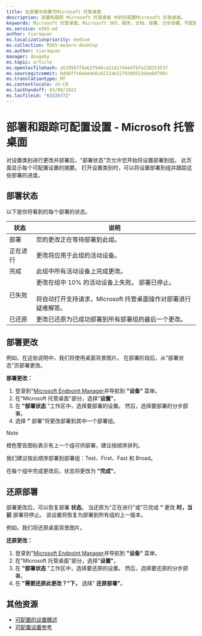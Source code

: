 ```yaml
---
title: 在部署中部署可Microsoft 托管桌面
description: 部署和跟踪 Microsoft 托管桌面 中的可配置Microsoft 托管桌面。
keywords: Microsoft 托管桌面、Microsoft 365、服务、文档、部署、分步部署、可配置设置
ms.service: m365-md
author: tiaraquan
ms.localizationpriority: medium
ms.collection: M365-modern-desktop
ms.author: tiaraquan
manager: dougeby
ms.topic: article
ms.openlocfilehash: a52995ff9ab2f946ca11417d4ed7bfa13825353f
ms.sourcegitcommit: bdd6ffc6ebe4e6cb212ab22793d9513dae6d798c
ms.translationtype: MT
ms.contentlocale: zh-CN
ms.lasthandoff: 03/08/2022
ms.locfileid: "63326772"
---
```

# <a name="deploy-and-track-configurable-settings---microsoft-managed-desktop"></a>部署和跟踪可配置设置 - Microsoft 托管桌面

对设置类别进行更改并部署后，"部署状态"页允许您开始将设置部署到组。 此页面显示每个可配置设置的摘要。 打开设置类别时，可以将设置部署到组并跟踪这些部署的进度。

## <a name="deployment-statuses"></a>部署状态

以下是你将看到的每个部署的状态。

状态 | 说明
--- | ---
部署 | 您的更改正在等待部署到此组。
正在进行 | 更改将应用于此组的活动设备。
完成 | 此组中所有活动设备上完成更改。
已失败 | 更改在组中 10% 的活动设备上失败。 部署已停止。<br><br> 将自动打开支持请求，Microsoft 托管桌面操作对部署进行疑难解答。
已还原 | 更改已还原为已成功部署到所有部署组的最后一个更改。

## <a name="deploy-changes"></a>部署更改

例如，在这些说明中，我们将使用桌面背景图片。 在部署阶段后，从"部署状态"页部署更改。

**部署更改：**

1. 登录到"[Microsoft Endpoint Manager](https://endpoint.microsoft.com/)并导航到 **"设备"** 菜单。
2. 在"Microsoft 托管桌面"部分，选择"**设置"**。
3. 在 **"部署状态** "工作区中，选择要部署的设置。 然后，选择要部署的分步部署。
4. 选择 **"** 部署"将更改部署到其中一个部署组。

> [!NOTE]
> 橙色警告图标表示有上一个组可供部署，建议按顺序排列。

<!-- Needs picture updated to show MEM ![Deployment status workspace. Trusted sites pane on the right. In the Deployment groups section are three columns: deployment groups, devices, and status. In the status column, "deploy" is highlighted.](../../media/1deployedit.png) -->

我们建议按此顺序部署到部署组：Test、First、Fast 和 Broad。

在每个组中完成更改后，状态将更改为 **"完成"**。

<!-- Needs picture updated to show MEM ![Deployment status workspace with columns for date updated, version, test, first, fast, and broad. The Proxy row is expanded, showing a dated setting flagged as "complete" in each of the four deployment groups.](../../media/2completeedit.png) -->

## <a name="revert-deployment"></a>还原部署

部署更改后，可以恢复部署 **状态**。 当还原为"正在进行"或"已完成 **"** 更改 **时，当前** 部署将停止。 该设置将恢复为部署到所有组的上一版本。

例如，我们将还原桌面背景图片。

**还原更改：**

1. 登录到"[Microsoft Endpoint Manager](https://endpoint.microsoft.com/)并导航到 **"设备"** 菜单。
2. 在"Microsoft 托管桌面"部分，选择"**设置"**。
3. 在 **"部署状态** "工作区中，选择要还原的设置。 然后，选择要还原的分步部署。
4. 在 **"需要还原此更改？"下，** 选择" **还原部署"**。

<!-- Needs picture updated to show MEM ![Deployment status workspace. Browser start pages is selected, opening a pane on the right side with data about the submitted change and its status. At the bottom is the "need to revert this change" area where you can select "Revert deployment."](../../media/3revert.png) -->

## <a name="additional-resources"></a>其他资源

- [可配置的设置概述](config-setting-overview.md)
- [可配置设置参考](config-setting-ref.md)
